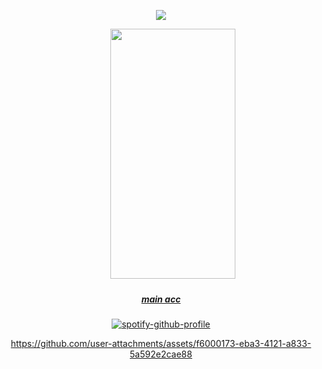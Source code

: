 <div id="header" align="center">
  
![](https://komarev.com/ghpvc/?username=insertplayer1&color=48A404&label=player2.exe)


<div id="header" align="center">

ㅤㅤㅤ<img src=https://files.catbox.moe/f2mnu7.webp width="200" height="400">

<div id="header" align="center">

##### [main acc](https://github.com/superbadmario)


[![spotify-github-profile](https://spotify-github-profile.kittinanx.com/api/view?uid=31tun4g3oquqldxlem2ytxhgji44&cover_image=true&theme=novatorem&show_offline=false&background_color=121212&interchange=false&bar_color=4fa212&bar_color_cover=false)](https://github.com/kittinan/spotify-github-profile)

  



https://github.com/user-attachments/assets/f6000173-eba3-4121-a833-5a592e2cae88



